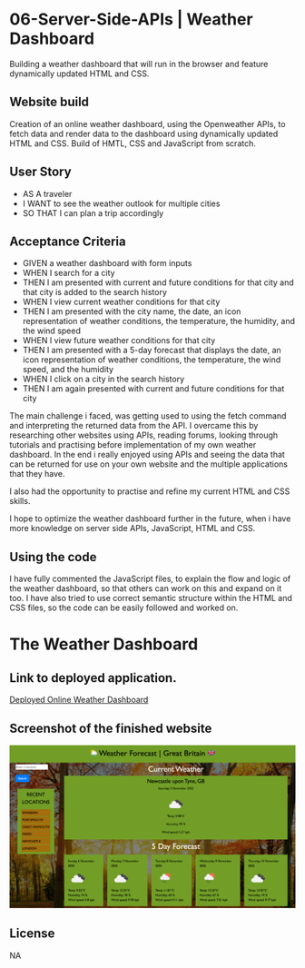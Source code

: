 # 06-Server-Side-APIs | Weather Dashboard
Building a weather dashboard that will run in the browser and feature dynamically updated HTML and CSS.

## Website build

Creation of an online weather dashboard, using the Openweather APIs, to fetch data and render data to the dashboard using dynamically updated HTML and CSS.
Build of HMTL, CSS and JavaScript from scratch.

## User Story

* AS A traveler
* I WANT to see the weather outlook for multiple cities
* SO THAT I can plan a trip accordingly

## Acceptance Criteria

* GIVEN a weather dashboard with form inputs
* WHEN I search for a city
* THEN I am presented with current and future conditions for that city and that city is added to the search history
* WHEN I view current weather conditions for that city
* THEN I am presented with the city name, the date, an icon representation of weather conditions, the temperature, the humidity, and the wind speed
* WHEN I view future weather conditions for that city
* THEN I am presented with a 5-day forecast that displays the date, an icon representation of weather conditions, the temperature, the wind speed, and the humidity
* WHEN I click on a city in the search history
* THEN I am again presented with current and future conditions for that city

The main challenge i faced, was getting used to using the fetch command and interpreting the returned data from the API. I overcame this by researching other websites using APIs, reading forums, looking through tutorials and practising before implementation of my own weather dashboard. In the end i really enjoyed using APIs and seeing the data that can be returned for use on your own website and the multiple applications that they have.

I also had the opportunity to practise and refine my current HTML and CSS skills.

I hope to optimize the weather dashboard further in the future, when i have more knowledge on server side APIs, JavaScript, HTML and CSS.

## Using the code
I have fully commented the JavaScript files, to explain the flow and logic of the weather dashboard, so that others can work on this and expand on it too.
I have also tried to use correct semantic structure within the HTML and CSS files, so the code can be easily followed and worked on.

# The Weather Dashboard

## Link to deployed application.

<a href="https://enigmawoman.github.io/06-Server-Side-APIs/">Deployed Online Weather Dashboard</a>

## Screenshot of the finished website 

![Online Weather Dashboard](./assets/images/Weather-dashboard.png)


## License

NA
